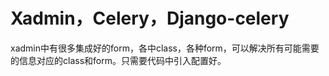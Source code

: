 # Xadmin，Celery，Django-celery

xadmin中有很多集成好的form，各中class，各种form，可以解决所有可能需要的信息对应的class和form。只需要代码中引入配置好。

